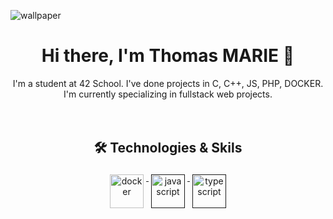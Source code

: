 ![wallpaper](https://github.com/user-attachments/assets/1368ae3b-691c-4c9c-a463-aaa4699bae06)

<h1 align="center">Hi there, I'm Thomas MARIE 👋</h1>
<p align="center">
I'm a student at 42 School. I've done projects in C, C++, JS, PHP, DOCKER. I'm currently specializing in fullstack web projects.
  <br/>
  <br/>
  <br/>
</p>

<h2 align="center">🛠 Technologies & Skils</h2>
<p align="center">
  <a href="https://hub.docker.com/">
      <img src="https://cdn.jsdelivr.net/gh/devicons/devicon/icons/docker/docker-original-wordmark.svg" width="54"
          height="54" alt="docker" style="vertical-align:top; margin:4px">
  </a>
  <a href="">
      <img src="https://cdn.jsdelivr.net/gh/devicons/devicon/icons/javascript/javascript-original.svg" width="54"
          height="54" alt="javascript" style="vertical-align:top; margin:4px">
  </a>
  <a href="">
      <img src="https://cdn.jsdelivr.net/gh/devicons/devicon/icons/typescript/typescript-original.svg"
          alt="typescript" width="54" height="54" style="vertical-align:top; margin:4px;">
  </a>
</p>
